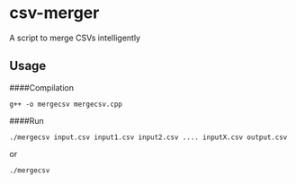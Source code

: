 # csv-merger
A script to merge CSVs intelligently

## Usage
####Compilation
```
g++ -o mergecsv mergecsv.cpp
```

####Run
```
./mergecsv input.csv input1.csv input2.csv .... inputX.csv output.csv
```
or
```
./mergecsv
```
